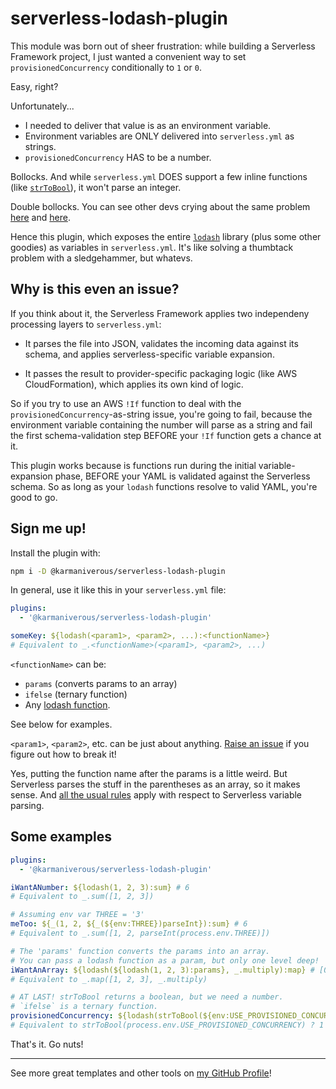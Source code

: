 # serverless-lodash-plugin

This module was born out of sheer frustration: while building a Serverless Framework project, I just wanted a convenient way to set `provisionedConcurrency` conditionally to `1` or `0`.

Easy, right?

Unfortunately...

- I needed to deliver that value is as an environment variable.
- Environment variables are ONLY delivered into `serverless.yml` as strings.
- `provisionedConcurrency` HAS to be a number.

Bollocks. And while `serverless.yml` DOES support a few inline functions (like [`strToBool`](https://www.serverless.com/framework/docs/guides/variables#read-string-variable-values-as-boolean-values)), it won't parse an integer.

Double bollocks. You can see other devs crying about the same problem [here](https://forum.serverless.com/t/problems-reading-in-integer-or-null-from-env-file-trying-to-disabled-or-set-provision-concurrency-for-development-or-production-stage/12956) and [here](https://github.com/serverless/serverless/issues/10791).

Hence this plugin, which exposes the entire [`lodash`](https://lodash.com/) library (plus some other goodies) as variables in `serverless.yml`. It's like solving a thumbtack problem with a sledgehammer, but whatevs.

## Why is this even an issue?

If you think about it, the Serverless Framework applies two independeny processing layers to `serverless.yml`:

- It parses the file into JSON, validates the incoming data against its schema, and applies serverless-specific variable expansion.

- It passes the result to provider-specific packaging logic (like AWS CloudFormation), which applies its own kind of logic.

So if you try to use an AWS `!If` function to deal with the `provisionedConcurrency`-as-string issue, you're going to fail, because the environment variable containing the number will parse as a string and fail the first schema-validation step BEFORE your `!If` function gets a chance at it.

This plugin works because is functions run during the initial variable-expansion phase, BEFORE your YAML is validated against the Serverless schema. So as long as your `lodash` functions resolve to valid YAML, you're good to go.

## Sign me up!

Install the plugin with:

```bash
npm i -D @karmaniverous/serverless-lodash-plugin
```

In general, use it like this in your `serverless.yml` file:

```yml
plugins:
  - '@karmaniverous/serverless-lodash-plugin'

someKey: ${lodash(<param1>, <param2>, ...):<functionName>}
# Equivalent to _.<functionName>(<param1>, <param2>, ...)
```

`<functionName>` can be:

- `params` (converts params to an array)
- `ifelse` (ternary function)
- Any [lodash function](https://lodash.com/docs/4.17.15).

See below for examples.

`<param1>`, `<param2>`, etc. can be just about anything. [Raise an issue](https://github.com/karmaniverous/serverless-lodash-plugin/issues) if you figure out how to break it!

Yes, putting the function name after the params is a little weird. But Serverless parses the stuff in the parentheses as an array, so it makes sense. And [all the usual rules](https://www.serverless.com/framework/docs/guides/variables) apply with respect to Serverless variable parsing.

## Some examples

```yml
plugins:
  - '@karmaniverous/serverless-lodash-plugin'

iWantANumber: ${lodash(1, 2, 3):sum} # 6
# Equivalent to _.sum([1, 2, 3])

# Assuming env var THREE = '3'
meToo: ${_(1, 2, ${_(${env:THREE})parseInt}):sum} # 6
# Equivalent to _.sum([1, 2, parseInt(process.env.THREE)])

# The 'params' function converts the params into an array.
# You can pass a lodash function as a param, but only one level deep!
iWantAnArray: ${lodash(${lodash(1, 2, 3):params}, _.multiply):map} # [0, 2, 6]
# Equivalent to _.map([1, 2, 3], _.multiply)

# AT LAST! strToBool returns a boolean, but we need a number.
# `ifelse` is a ternary function.
provisionedConcurrency: ${lodash(strToBool(${env:USE_PROVISIONED_CONCURRENCY}), 1, 0):ifelse}
# Equivalent to strToBool(process.env.USE_PROVISIONED_CONCURRENCY) ? 1 : 0
```

That's it. Go nuts!

---

See more great templates and other tools on
[my GitHub Profile](https://github.com/karmaniverous)!

